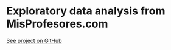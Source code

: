 # Exploratory data analysis from MisProfesores.com

[See project on GitHub](https://github.com/SandovalAguilar/MisProfesoresDataAnalysis)